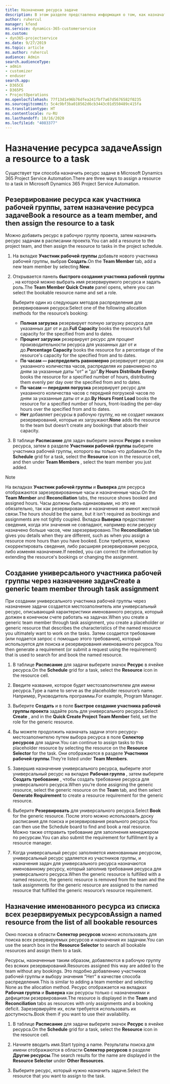 ```yaml
---
title: Назначение ресурса задаче
description: В этом разделе представлена информация о том, как назначать ресурсы задачам.
author: ruhercul
manager: kfend
ms.service: dynamics-365-customerservice
ms.custom:
- dyn365-projectservice
ms.date: 9/27/2019
ms.topic: article
ms.author: ruhercul
audience: Admin
search.audienceType:
- admin
- customizer
- enduser
search.app:
- D365CE
- D365PS
- ProjectOperations
ms.openlocfilehash: 77f13d1e96b76dfea241fbf7a67d5676582f0235
ms.sourcegitcommit: 5c4c9bf3ba018562d6cb3443c01d550489c415fa
ms.translationtype: HT
ms.contentlocale: ru-RU
ms.lasthandoff: 10/16/2020
ms.locfileid: "4083377"
---
```

# <a name="assign-a-resource-to-a-task"></a><span data-ttu-id="e7c25-103">Назначение ресурса задаче</span><span class="sxs-lookup"><span data-stu-id="e7c25-103">Assign a resource to a task</span></span>

<span data-ttu-id="e7c25-104">Существует три способа назначить ресурс задаче в Microsoft Dynamics 365 Project Service Automation.</span><span class="sxs-lookup"><span data-stu-id="e7c25-104">There are three ways to assign a resource to a task in Microsoft Dynamics 365 Project Service Automation.</span></span>

## <a name="book-a-resource-as-a-team-member-and-then-assign-the-resource-to-a-task"></a><span data-ttu-id="e7c25-105">Резервирование ресурса как участника рабочей группы, затем назначение ресурса задаче</span><span class="sxs-lookup"><span data-stu-id="e7c25-105">Book a resource as a team member, and then assign the resource to a task</span></span>

<span data-ttu-id="e7c25-106">Можно добавить ресурс в рабочую группу проекта, затем назначить ресурс задачам в расписании проекта.</span><span class="sxs-lookup"><span data-stu-id="e7c25-106">You can add a resource to the project team, and then assign the resource to tasks in the project schedule.</span></span>

1. <span data-ttu-id="e7c25-107">На вкладке **Участник рабочей группы** добавьте нового участника рабочей группы, выбрав **Создать**.</span><span class="sxs-lookup"><span data-stu-id="e7c25-107">On the **Team Member** tab, add a new team member by selecting **New**.</span></span> 

2. <span data-ttu-id="e7c25-108">Открывается панель **быстрого создания участника рабочей группы** , на которой можно выбрать имя резервируемого ресурса и задать роль.</span><span class="sxs-lookup"><span data-stu-id="e7c25-108">The **Team Member Quick Create** panel opens, where you can select the bookable resource name and set a role.</span></span> 

    <span data-ttu-id="e7c25-109">Выберите один из следующих методов распределения для резервирования ресурса:</span><span class="sxs-lookup"><span data-stu-id="e7c25-109">Select one of the following allocation methods for the resource’s booking:</span></span>

    - <span data-ttu-id="e7c25-110">**Полная загрузка** резервирует полную загрузку ресурса для указанных дат от и до.</span><span class="sxs-lookup"><span data-stu-id="e7c25-110">**Full Capacity** books the resource’s full capacity for the specified from and to dates.</span></span>
    - <span data-ttu-id="e7c25-111">**Процент загрузки** резервирует ресурс для процент производительности ресурса для указанных дат от и до.</span><span class="sxs-lookup"><span data-stu-id="e7c25-111">**Percentage Capacity** books the resource for a percentage of the resource's capacity for the specified from and to dates.</span></span>
    - <span data-ttu-id="e7c25-112">**По часам — распределить равномерно** резервирует ресурс для указанного количества часов, распределяя их равномерно по дням за указанные даты "от" и "до".</span><span class="sxs-lookup"><span data-stu-id="e7c25-112">**By Hours Distribute Evenly** books the resource for a specified number of hours, distributing them evenly per day over the specified from and to dates.</span></span>
    - <span data-ttu-id="e7c25-113">**По часам — передняя погрузка** резервирует ресурс для указанного количества часов с передней погрузкой часов по дням за указанные даты от и до.</span><span class="sxs-lookup"><span data-stu-id="e7c25-113">**By Hours Front Load** books the resource for a specified number of hours, front-loading the per-day hours over the specified from and to dates.</span></span>
    - <span data-ttu-id="e7c25-114">**Нет** добавляет ресурсы в рабочую группу, но не создает никаких резервирований, которые их загружают.</span><span class="sxs-lookup"><span data-stu-id="e7c25-114">**None** adds the resource to the team but doesn’t create any bookings that absorb their capacity.</span></span>

3. <span data-ttu-id="e7c25-115">В таблице **Расписание** для задач выберите значок **Ресурс** в ячейке ресурса, затем в разделе **Участники рабочей группы** выберите участника рабочей группы, которого вы только что добавили.</span><span class="sxs-lookup"><span data-stu-id="e7c25-115">On the **Schedule** grid for a task, select the **Resource** icon in the resource cell, and then under **Team Members** , select the team member you just added.</span></span> 

> [!NOTE]
> <span data-ttu-id="e7c25-116">На вкладках **Участник рабочей группы** и **Выверка** для ресурса отображаются зарезервированные часы и назначенные часы.</span><span class="sxs-lookup"><span data-stu-id="e7c25-116">On the **Team Member** and **Reconciliation** tabs, the resource shows booked and assigned hours.</span></span> <span data-ttu-id="e7c25-117">Часы должны быть одинаковыми, но это не обязательно, так как резервирования и назначения не имеют жесткой связи.</span><span class="sxs-lookup"><span data-stu-id="e7c25-117">The hours should be the same, but it isn't required as bookings and assignments are not tightly coupled.</span></span> <span data-ttu-id="e7c25-118">Вкладка **Выверка** предоставляет сведения, когда эти значения не совпадают, например если ресурсу назначено больше часов, чем зарезервировано.</span><span class="sxs-lookup"><span data-stu-id="e7c25-118">The **Reconciliation** tab gives you details when they are different, such as when you assign a resource more hours than you have booked.</span></span> <span data-ttu-id="e7c25-119">Если требуется, можно скорректировать сведения, либо расширяя резервирования ресурса, либо изменяя назначение.</span><span class="sxs-lookup"><span data-stu-id="e7c25-119">If needed, you can correct the information by extending the resource's bookings or changing the assignment.</span></span>

## <a name="create-a-generic-team-member-through-task-assignment"></a><span data-ttu-id="e7c25-120">Создание универсального участника рабочей группы через назначение задач</span><span class="sxs-lookup"><span data-stu-id="e7c25-120">Create a generic team member through task assignment</span></span>

<span data-ttu-id="e7c25-121">При создании универсального участника рабочей группы через назначение задачи создается местозаполнитель или универсальный ресурс, описывающий характеристики именованного ресурса, который должен в конечном счете работать на задачах.</span><span class="sxs-lookup"><span data-stu-id="e7c25-121">When you create a generic team member through task assignment, you create a placeholder or generic resource that describes the characteristics of the named resource you ultimately want to work on the tasks.</span></span> <span data-ttu-id="e7c25-122">Затем создается требование (или подается запрос с помощью этого требования), который используется для поиска и резервирования именованного ресурса.</span><span class="sxs-lookup"><span data-stu-id="e7c25-122">You then generate a requirement (or submit a request using the requirement) that is used to search for and book the named resource.</span></span>

1. <span data-ttu-id="e7c25-123">В таблице **Расписание** для задачи выберите значок **Ресурс** в ячейке ресурса.</span><span class="sxs-lookup"><span data-stu-id="e7c25-123">On the **Schedule** grid for a task, select the **Resource** icon in the resource cell.</span></span>

2. <span data-ttu-id="e7c25-124">Введите название, которое будет местозаполнителем для имени ресурса.</span><span class="sxs-lookup"><span data-stu-id="e7c25-124">Type a name to serve as the placeholder resource’s name.</span></span> <span data-ttu-id="e7c25-125">Например, Руководитель программы.</span><span class="sxs-lookup"><span data-stu-id="e7c25-125">For example, Program Manager.</span></span>

3. <span data-ttu-id="e7c25-126">Выберите **Создать** и в поле **Быстрое создание участника рабочей группы проекта** задайте роль для универсального ресурса.</span><span class="sxs-lookup"><span data-stu-id="e7c25-126">Select **Create** , and in the **Quick Create Project Team Member** field, set the role for the generic resource.</span></span>

4. <span data-ttu-id="e7c25-127">Вы можете продолжить назначать задачи этого ресурсу-местозаполнителю путем выбора ресурса в поле **Селектор ресурсов** для задачи.</span><span class="sxs-lookup"><span data-stu-id="e7c25-127">You can continue to assign tasks to this placeholder resource by selecting the resource on the **Resource Selector** for the task.</span></span> <span data-ttu-id="e7c25-128">Они отображаются в разделе **Участники рабочей группы**.</span><span class="sxs-lookup"><span data-stu-id="e7c25-128">They’re listed under **Team Members**.</span></span>

5. <span data-ttu-id="e7c25-129">Завершив назначение универсального ресурса, выберите этот универсальный ресурс на вкладке **Рабочая группа** , затем выберите **Создать требование** , чтобы создать требование ресурса для универсального ресурса.</span><span class="sxs-lookup"><span data-stu-id="e7c25-129">When you’re done assigning the generic resource, select the generic resource on the **Team** tab, and then select **Generate Requirement** to create a resource requirement for the generic resource.</span></span>

6. <span data-ttu-id="e7c25-130">Выберите **Резервировать** для универсального ресурса.</span><span class="sxs-lookup"><span data-stu-id="e7c25-130">Select **Book** for the generic resource.</span></span> <span data-ttu-id="e7c25-131">После этого можно использовать доску расписания для поиска и резервирования реального ресурса.</span><span class="sxs-lookup"><span data-stu-id="e7c25-131">You can then use the Schedule board to find and book a real resource.</span></span> <span data-ttu-id="e7c25-132">Можно также отправить требование для заполнения менеджером по ресурсам.</span><span class="sxs-lookup"><span data-stu-id="e7c25-132">You can also submit the requirement for fulfillment by a resource manager.</span></span>

7. <span data-ttu-id="e7c25-133">Когда универсальный ресурс заполняется именованным ресурсом, универсальный ресурс удаляется из участников группы, и назначения задач для универсального ресурса назначаются именованному ресурсу, который заполнив требования ресурса для универсального ресурса.</span><span class="sxs-lookup"><span data-stu-id="e7c25-133">When the generic resource is fulfilled with a named resource, the generic resource is removed from the team and the task assignments for the generic resource are assigned to the named resource that fulfilled the generic resource’s resource requirement.</span></span>

## <a name="assign-a-named-resource-from-the-list-of-all-bookable-resources"></a><span data-ttu-id="e7c25-134">Назначение именованного ресурса из списка всех резервируемых ресурсов</span><span class="sxs-lookup"><span data-stu-id="e7c25-134">Assign a named resource from the list of all bookable resources</span></span>

<span data-ttu-id="e7c25-135">Окно поиска в области **Селектор ресурсов** можно использовать для поиска всех резервируемых ресурсов и назначения их задачам.</span><span class="sxs-lookup"><span data-stu-id="e7c25-135">You can use the search box in the **Resource Selector** to search all bookable resources and assign them to a task.</span></span>

<span data-ttu-id="e7c25-136">Ресурсы, назначенные таким образом, добавляются в рабочую группу без всяких резервирований.</span><span class="sxs-lookup"><span data-stu-id="e7c25-136">Resources assigned this way are added to the team without any bookings.</span></span> <span data-ttu-id="e7c25-137">Это подобно добавлению участников рабочей группы и выбору значения "Нет" в качестве способа распределения.</span><span class="sxs-lookup"><span data-stu-id="e7c25-137">This is similar to adding a team member and selecting None as the allocation method.</span></span> <span data-ttu-id="e7c25-138">Ресурс отображается на вкладках **Рабочая группа** и **Выверка** как ресурсы только с назначениями и дефицитом резервирования.</span><span class="sxs-lookup"><span data-stu-id="e7c25-138">The resource is displayed in the **Team** and **Reconciliation** tabs as resources with only assignments and a booking deficit.</span></span> <span data-ttu-id="e7c25-139">Зарезервируйте их, если требуется использовать их доступность.</span><span class="sxs-lookup"><span data-stu-id="e7c25-139">Book them if you want to use their availability.</span></span>

1. <span data-ttu-id="e7c25-140">В таблице **Расписание** для задачи выберите значок **Ресурс** в ячейке ресурса.</span><span class="sxs-lookup"><span data-stu-id="e7c25-140">On the **Schedule** grid for a task, select the **Resource** icon in the resource cell.</span></span>

2. <span data-ttu-id="e7c25-141">Начните вводить имя.</span><span class="sxs-lookup"><span data-stu-id="e7c25-141">Start typing a name.</span></span> <span data-ttu-id="e7c25-142">Результаты поиска для имени отображаются в области **Селектор ресурсов** в разделе **Другие ресурсы**.</span><span class="sxs-lookup"><span data-stu-id="e7c25-142">The search results for the name are displayed in the **Resource Selector** under **Other Resources**.</span></span>

3. <span data-ttu-id="e7c25-143">Выберите ресурс, который нужно назначить задаче.</span><span class="sxs-lookup"><span data-stu-id="e7c25-143">Select the resource that you want to assign to the task.</span></span>

